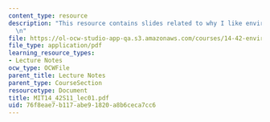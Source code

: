 ```yaml
---
content_type: resource
description: "This resource contains slides related to why I like environmental economics.\r\
  \n"
file: https://ol-ocw-studio-app-qa.s3.amazonaws.com/courses/14-42-environmental-policy-and-economics-spring-2011/76f8eae7b117abe91820a8b6ceca7cc6_MIT14_42S11_lec01.pdf
file_type: application/pdf
learning_resource_types:
- Lecture Notes
ocw_type: OCWFile
parent_title: Lecture Notes
parent_type: CourseSection
resourcetype: Document
title: MIT14_42S11_lec01.pdf
uid: 76f8eae7-b117-abe9-1820-a8b6ceca7cc6
---
```


